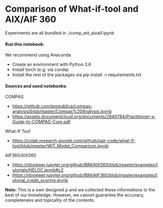 # Comparison of What-if-tool and AIX/AIF 360

Experiments are all bundled in ./comp_wit_aixaif.ipynb

#### Run this notebook:

We recommend using Anaconda
- Create an environment with Python 3.6
- Install torch (e.g. via conda)
- Install the rest of the packages via pip install -r requirements.txt

#### Sources and used notebooks:

COMPAS
* https://github.com/propublica/compas-analysis/blob/master/Compas%20Analysis.ipynb
* https://assets.documentcloud.org/documents/2840784/Practitioner-s-Guide-to-COMPAS-Core.pdf 

What-If Tool
* https://colab.research.google.com/github/pair-code/what-if-tool/blob/master/WIT_Model_Comparison.ipynb

AIF360/AIX360
* https://nbviewer.jupyter.org/github/IBM/AIX360/blob/master/examples/tutorials/HELOC.ipynb#c2
* https://nbviewer.jupyter.org/github/IBM/AIF360/blob/master/examples/tutorial_credit_scoring.ipynb

**Note:** This is a own designed p and we collected these informations to the best of our knowledge. However, we cannot guarantee the accuracy, completeness and topicality of the contents. 

